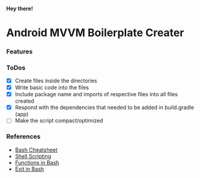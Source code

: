 #### Hey there!
# Android MVVM Boilerplate Creater

### Features

### ToDos
- [x] Create files inside the directories
- [x] Write basic code into the files
- [x] Include package name and imports of respective files into all files created
- [x] Respond with the dependencies that needed to be added in build.gradle (app)
- [ ] Make the script compact/optimized

### References
* [Bash Cheatsheet](https://devhints.io/bash)
* [Shell Scripting](https://tecadmin.net/tutorial/bash-scripting/)
* [Functions in Bash](https://linuxize.com/post/bash-functions/)
* [Exit in Bash](https://askubuntu.com/questions/892604/what-is-the-meaning-of-exit-0-exit-1-and-exit-2-in-a-bash-script)
